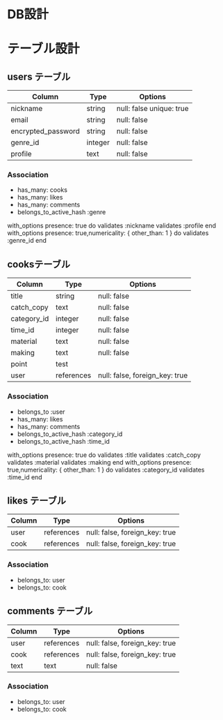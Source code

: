 # DB設計

# テーブル設計

## users テーブル
| Column             | Type   | Options                  |
| -----------------  | ------ | -------------------------|
| nickname	         | string	| null: false unique: true |
| email              | string | null: false              |
| encrypted_password | string | null: false              |
| genre_id           | integer| null: false              |
| profile            | text   | null: false              |

### Association
- has_many: cooks
- has_many: likes
- has_many: comments
- belongs_to_active_hash :genre

with_options presence: true do
  validates :nickname
  validates :profile
end
with_options presence: true,numericality: { other_than: 1 } do
  validates :genre_id
end

## cooksテーブル
| Column        | Type       | Options                        |
| -----------   | ---------- | ------------------------------ |
| title         | string     | null: false                    |
| catch_copy    | text       | null: false                    |
| category_id   | integer    | null: false                    |
| time_id       | integer    | null: false                    |
| material      | text       | null: false                    |
| making        | text       | null: false                    |
| point         | test       |                                |
| user          | references | null: false, foreign_key: true |

### Association
- belongs_to             :user
- has_many: likes        
- has_many: comments
- belongs_to_active_hash :category_id
- belongs_to_active_hash :time_id

with_options presence: true do
  validates :title
  validates :catch_copy
  validates :material
  validates :making
end
with_options presence: true,numericality: { other_than: 1 } do
  validates :category_id
  validates :time_id
end


##  likes テーブル
| Column        | Type       | Options                        |
| -----------   | ---------- | ------------------------------ |
| user          | references | null: false, foreign_key: true |
| cook          | references | null: false, foreign_key: true |

### Association
- belongs_to: user
- belongs_to: cook


##  comments テーブル
| Column        | Type       | Options                        |
| -----------   | ---------- | ------------------------------ |
| user          | references | null: false, foreign_key: true |
| cook         | references | null: false, foreign_key: true |
| text          | text       | null: false                    |

### Association
- belongs_to: user
- belongs_to: cook